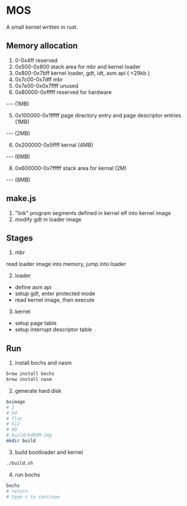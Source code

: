 # MOS

A small kernel written in rust. 

## Memory allocation

1. 0-0x4ff              reserved
2. 0x500-0x800         stack area for mbr and kernel loader
3. 0x800-0x7bff        kernel loader, gdt, idt, asm api ( <29kb )
4. 0x7c00-0x7dff        mbr
5. 0x7e00-0x0x7ffff    unused 
6. 0x80000-0xfffff      reserved for hardware

--- (1MB)

5. 0x100000-0x1fffff    page directory entry and page descriptor entries (1MB)


--- (2MB)

6. 0x200000-0x5ffff    kernal (4MB)

--- (6MB)


8. 0x600000-0x7fffff    stack area for kernal (2M)


--- (8MB)

## make.js

1. "link" program segments defined in kernel elf into kernel image
2. modify gdt in loader image

## Stages

1. mbr 

read loader image into memory, jump into loader


2. loader

- define asm api
- setup gdt, enter protected mode
- read kernel image, then execute 

3. kernel

- setup page table
- setup interrupt descriptor table


## Run

1. install bochs and nasm

```sh
brew install bochs
brew install nasm
```

2. generate hard disk

```sh
bximage
# 1
# hd
# flat
# 512
# 60
# build/hd60M.img
mkdir build
```

3. build bootloader and kernel

```sh
./build.sh
```

4. run bochs

```sh
bochs
# return
# type c to continue
```
